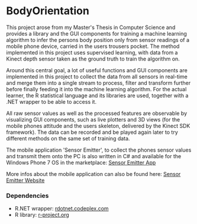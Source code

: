 BodyOrientation
===============

This project arose from my Master's Thesis in Computer Science and provides a 
library and the GUI components for training a machine learning algorithm to infer
the persons body position only from sensor readings of a mobile phone device, carried 
in the users trousers pocket. The method implemented in this project uses supervised learning, 
with data from a Kinect depth sensor taken as the ground truth to train the algorithm on.

Around this central goal, a lot of useful functions and GUI components are implemented
in this project to collect the data from all sensors in real-time and merge them into
a single stream to process, filter and transform further before finally feeding it into
the machine learning algorithm. For the actual learner, the R statistical language and
its libraries are used, together with a .NET wrapper to be able to access it.

All raw sensor values as well as the processed features are observable by visualizing
GUI components, such as live plotters and 3D views (for the mobile phones attitude and
the users skeleton, delivered by the Kinect SDK framework). The data can be recorded
and be played again later to try different methods on the same set of training data.

The mobile application 'Sensor Emitter', to collect the phones sensor values and transmit 
them onto the PC is also written in C# and available for the Windows Phone 7 OS in the marketplace:
[Sensor Emitter App](http://windowsphone.com/s?appid=08c94bea-924b-44b9-b4e3-03e571ea8ceb)

More infos about the mobile application can also be found here:
[Sensor Emitter Website](http://www.daubmeier.de/philip/sensoremitter)

### Dependencies
  * R.NET wrapper: [rdotnet.codeplex.com](http://rdotnet.codeplex.com)
  * R library: [r-project.org](http://www.r-project.org)